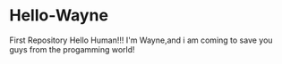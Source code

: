 # Hello-Wayne
First Repository
Hello Human!!!
I'm Wayne,and i am coming to save you guys from the progamming world!
